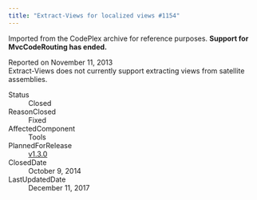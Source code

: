 ```yaml
---
title: "Extract-Views for localized views #1154"
---
```

<div class="note">
   <p>
      Imported from the CodePlex archive for reference purposes. <b>Support for MvcCodeRouting has ended.</b></p>
</div>
<div class="issue-report">
   <div class="issue-header">Reported on 
      <time datetime="2013-11-11T20:28:02.43-08:00" title="2013-11-11T20:28:02.43-08:00">November 11, 2013</time>
   </div>
   <div class="issue-message" markdown="1">Extract-Views does not currently support extracting views from satellite assemblies.
      
   </div>
   <div class="issue-footer">
      <dl>
         <dt>Status</dt>
         <dd>Closed</dd>
         <dt>ReasonClosed</dt>
         <dd>Fixed</dd>
         <dt>AffectedComponent</dt>
         <dd>Tools</dd>
         <dt>PlannedForRelease</dt>
         <dd><a href="https://github.com/maxtoroq/MvcCodeRouting/releases/tag/v1.3.0">v1.3.0</a></dd>
         <dt>ClosedDate</dt>
         <dd>
            <time datetime="2014-10-09T11:50:06.84-07:00" title="2014-10-09T11:50:06.84-07:00">October 9, 2014</time>
         </dd>
         <dt>LastUpdatedDate</dt>
         <dd>
            <time datetime="2017-12-11T02:15:56.247-08:00" title="2017-12-11T02:15:56.247-08:00">December 11, 2017</time>
         </dd>
      </dl>
   </div>
</div>